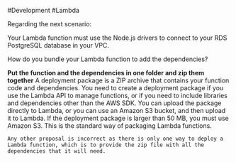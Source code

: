 #Development #Lambda 

Regarding the next scenario:

Your Lambda function must use the Node.js drivers to connect to your RDS PostgreSQL database in your VPC.

How do you bundle your Lambda function to add the dependencies?

**Put the function and the dependencies in one folder and zip them together**
A deployment package is a ZIP archive that contains your function code and dependencies. You need to create a deployment package if you use the Lambda API to manage functions, or if you need to include libraries and dependencies other than the AWS SDK. You can upload the package directly to Lambda, or you can use an Amazon S3 bucket, and then upload it to Lambda. If the deployment package is larger than 50 MB, you must use Amazon S3. This is the standard way of packaging Lambda functions.

	Any other proposal is incorrect as there is only one way to deploy a Lambda function, which is to provide the zip file with all the dependencies that it will need.